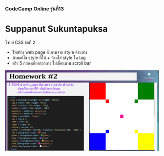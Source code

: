 ### CodeCamp Online รุ่นที่13

# Suppanut Sukuntapuksa

โจทย์ CSS ข้อที่ 2
- ให้สร้าง web page ดังภาพจาก style ด้านล่าง
- ห้ามแก้ไข style ที่ให้ + ห้ามใส่ style ใน tag
- ตรึง 5 กล่องเล็กตรงกลาง ไม่เลื่อนตาม scroll bar

![pic](./Homework_css2.jpg)